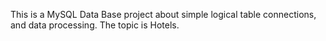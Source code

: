 This is a MySQL Data Base project about simple logical table connections, and data processing. The topic is Hotels.
